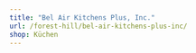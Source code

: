 ```yaml
---
title: "Bel Air Kitchens Plus, Inc."
url: /forest-hill/bel-air-kitchens-plus-inc/
shop: Küchen
---
```

